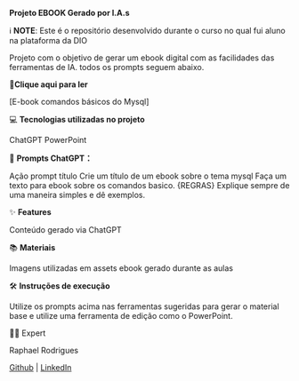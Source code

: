 **Projeto EBOOK Gerado por I.A.s**

ℹ️   **NOTE**: Este é o repositório desenvolvido durante o curso no qual fui aluno  na plataforma da DIO

Projeto com o objetivo de gerar um ebook digital com as facilidades das ferramentas de IA. todos os prompts seguem abaixo.

📕**Clique aqui para ler**

[E-book comandos básicos do Mysql]


💻 **Tecnologias utilizadas no projeto**

ChatGPT
PowerPoint

🧠 **Prompts
ChatGPT：**

Ação	prompt
título	Crie um título de um ebook sobre o tema mysql
Faça um texto para ebook sobre os comandos basico. {REGRAS} Explique sempre de uma maneira simples e dê exemplos.


✨ **Features**

Conteúdo gerado via ChatGPT

📚 **Materiais**

Imagens utilizadas em assets
ebook gerado durante as aulas

🛠️ **Instruções de execução**

Utilize os prompts acima nas ferramentas sugeridas para gerar o material base e utilize uma ferramenta de edição como o PowerPoint.

👨‍💻 Expert


  Raphael Rodrigues

 [Github](https://github.com/phrafinhas/) | 
 [LinkedIn](www.linkedin.com/in/raphael-rodrigues-545a79245)  






